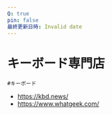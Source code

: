 ```yaml
---
Q: true
pin: false
最終更新日時: Invalid date
---
```

# キーボード専門店

`#キーボード`

- https://kbd.news/
- https://www.whatgeek.com/